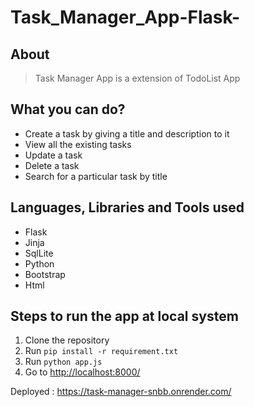# Task_Manager_App-Flask-

## About

>Task Manager App is a extension of TodoList App

## What you can do?

- Create a task by giving a title and description to it
- View all the existing tasks
- Update a task
- Delete a task
- Search for a particular task by title

## Languages, Libraries and Tools used

- Flask
- Jinja
- SqlLite
- Python
- Bootstrap
- Html

## Steps to run the app at local system

1. Clone the repository
2. Run `pip install -r requirement.txt`
3. Run `python app.js`
4. Go to  [http://localhost:8000/](http://localhost:8000/)

Deployed : https://task-manager-snbb.onrender.com/
